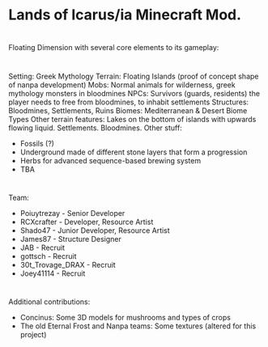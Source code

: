 # Lands of Icarus/ia Minecraft Mod.
#
Floating Dimension with several core elements to its gameplay:
#
Setting: Greek Mythology
Terrain: Floating Islands (proof of concept shape of nanpa development)
Mobs: Normal animals for wilderness, greek mythology monsters in bloodmines
NPCs: Survivors (guards, residents) the player needs to free from bloodmines, to inhabit settlements
Structures: Bloodmines, Settlements, Ruins
Biomes: Mediterranean & Desert Biome Types
Other terrain features: Lakes on the bottom of islands with upwards flowing liquid. Settlements. Bloodmines.
Other stuff:
- Fossils (?)
- Underground made of different stone layers that form a progression
- Herbs for advanced sequence-based brewing system
- TBA


#
Team:
- Poiuytrezay - Senior Developer
- RCXcrafter - Developer, Resource Artist
- Shado47 - Junior Developer, Resource Artist
- James87 - Structure Designer
- JAB - Recruit
- gottsch - Recruit
- 30t_Trovage_DRAX - Recruit
- Joey41114 - Recruit
#
Additional contributions:
- Concinus: Some 3D models for mushrooms and types of crops
- The old Eternal Frost and Nanpa teams: Some textures (altered for this project)
